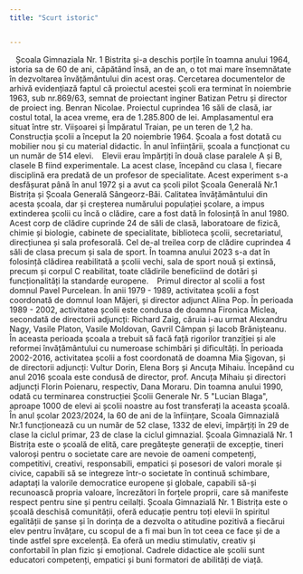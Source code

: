 ```yaml
---
title: "Scurt istoric"


---
```


&ensp; Școala Gimnaziala Nr. 1 Bistrita și-a deschis porțile în toamna anului 1964, istoria sa de 60 de ani, căpătând însă, an de an, o tot mai mare însemnătate în dezvoltarea învățământului din acest oraș. Cercetarea documentelor de arhivă evidențiază faptul că proiectul acestei școli era terminat în noiembrie 1963, sub nr.869/63, semnat de proiectant inginer Batizan Petru și director de proiect ing. Benran Nicolae. Proiectul cuprindea 16 săli de clasă, iar costul total, la acea vreme, era de 1.285.800 de lei. Amplasamentul era situat între str. Viișoarei și Împăratul Traian, pe un teren de 1,2 ha. Construcția școlii a început la 20 noiembrie 1964. Școala a fost dotată cu mobilier nou și cu material didactic. În anul înființării, școala a funcționat cu un număr de 514 elevi.
&ensp; Elevii erau împărțiți în două clase paralele A și B, clasele B fiind experimentale. La acest clase, începând cu clasa I, fiecare disciplină era predată de un profesor de specialitate. Acest experiment s-a desfășurat până în anul 1972 și a avut ca școli pilot Școala Generală Nr.1 Bistrița și Școala Generală Sângeorz-Băi. Calitatea învățământului din acesta școala, dar și creșterea numărului populației școlare, a impus extinderea școlii cu încă o clădire, care a fost dată în folosință în anul 1980. Acest corp de clădire cuprinde 24 de săli de clasă, laboratoare de fizică, chimie și biologie, cabinete de specialitate, biblioteca școlii, secretariatul, direcțiunea și sala profesorală. Cel de-al treilea corp de clădire cuprindea 4 săli de clasa precum și sala de sport.
În toamna anului 2023 s-a dat în folosință clădirea reabilitată a școlii vechi, sala de sport nouă și extinsă, precum și corpul C reabilitat, toate clădirile beneficiind de dotări și funcționalități la standarde europene.
&ensp; Primul director al scolii a fost domnul Pavel Purcelean. În anii 1979 - 1989, activitatea școlii a fost coordonată de domnul Ioan Măjeri, și director adjunct Alina Pop. În perioada 1989 - 2002, activitatea școlii este condusa de doamna Fironica Miclea, secondată de directorii adjuncți: Richard Zaig, căruia i-au urmat Alexandru Nagy, Vasile Platon, Vasile Moldovan, Gavril Câmpan și Iacob Brănișteanu. În aceasta perioada școala a trebuit să facă față rigorilor tranziției și ale reformei învățământului cu numeroase schimbări și dificultăți.
În perioada 2002-2016, activitatea școlii a fost coordonată de doamna Mia Șigovan, și de directorii adjuncți: Vultur Dorin, Elena Borș și Ancuța Mihaiu. Începând cu anul 2016 școala este condusă de director, prof. Ancuța Mihaiu și directori adjuncți Florin Poienaru, respectiv, Dana Moraru.
Din toamna anului 1990, odată cu terminarea construcției Școlii Generale Nr. 5 "Lucian Blaga", aproape 1000 de elevi ai școlii noastre au fost transferați la aceasta școală.
În anul școlar 2023/2024, la 60 de ani de la înființare, Scoala Gimnazială Nr.1 funcționează cu un număr de 52 clase, 1332 de elevi, împărțiți în 29 de clase la ciclul primar, 23 de clase la ciclul gimnazial.
Școala Gimnazială Nr. 1 Bistrița este o școală de elită, care pregătește generații de excepție, tineri valoroși pentru o societate care are nevoie de oameni competenți, competitivi, creativi, responsabili, empatici și posesori de valori morale și civice, capabili să se integreze într-o societate în continuă schimbare, adaptați la valorile democratice europene și globale, capabili să-și recunoască propria valoare, încrezători în forțele proprii, care să manifeste respect pentru sine și pentru ceilalți.
Școala Gimnazială Nr. 1 Bistrița este o școală deschisă comunității, oferă educație pentru toți  elevii în spiritul egalității de șanse și în dorința de a dezvolta o atitudine pozitivă a fiecărui elev pentru învățare, cu scopul de a fi mai bun în tot ceea ce face și de a tinde astfel spre excelență. Ea oferă un mediu stimulativ, creativ și confortabil în plan fizic și emoțional. Cadrele didactice ale școlii sunt educatori competenți, empatici și buni formatori de abilități de viață.
